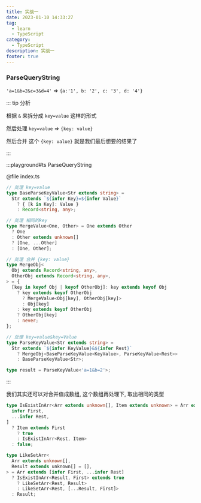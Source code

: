 ```yaml
---
title: 实战一
date: 2023-01-10 14:33:27
tag:
  - learn
  - TypeScript
category:
  - TypeScript
description: 实战一
footer: true
---
```


### ParseQueryString

`'a=1&b=2&c=3&d=4'` => `{a:'1', b: '2', c: '3', d: '4'}`

::: tip 分析

根据 `&` 来拆分成 `key=value` 这样的形式

然后处理 `key=value` => `{key: value}`

然后合并 这个 `{key: value}` 就是我们最后想要的结果了

:::

:::playground#ts ParseQueryString

@file index.ts

```ts
// 处理 key=value
type BaseParseKeyValue<Str extends string> =
  Str extends `${infer Key}=${infer Value}`
    ? { [k in Key]: Value }
    : Record<string, any>;

// 处理 相同的key
type MergeValue<One, Other> = One extends Other
  ? One
  : Other extends unknown[]
  ? [One, ...Other]
  : [One, Other];

// 处理 合并 {key: value}
type MergeObj<
  Obj extends Record<string, any>,
  OtherObj extends Record<string, any>,
> = {
  [key in keyof Obj | keyof OtherObj]: key extends keyof Obj
    ? key extends keyof OtherObj
      ? MergeValue<Obj[key], OtherObj[key]>
      : Obj[key]
    : key extends keyof OtherObj
    ? OtherObj[key]
    : never;
};

// 处理 key=value&key=Value
type ParseKeyValue<Str extends string> =
  Str extends `${infer KeyValue}&${infer Rest}`
    ? MergeObj<BaseParseKeyValue<KeyValue>, ParseKeyValue<Rest>>
    : BaseParseKeyValue<Str>;

type result = ParseKeyValue<'a=1&b=2'>;
```

:::

我们其实还可以对合并值成数组, 这个数组再处理下, 取出相同的类型

```ts
type IsExistInArr<Arr extends unknown[], Item extends unknown> = Arr extends [
  infer First,
  ...infer Rest,
]
  ? Item extends First
    ? true
    : IsExistInArr<Rest, Item>
  : false;

type LikeSetArr<
  Arr extends unknown[],
  Result extends unknown[] = [],
> = Arr extends [infer First, ...infer Rest]
  ? IsExistInArr<Result, First> extends true
    ? LikeSetArr<Rest, Result>
    : LikeSetArr<Rest, [...Result, First]>
  : Result;
```
